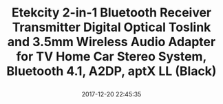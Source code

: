 ---
title: > #shorten me
  Etekcity 2-in-1 Bluetooth Receiver Transmitter Digital Optical Toslink and 3.5mm Wireless Audio Adapter for TV Home Car Stereo System, Bluetooth 4.1, A2DP, aptX LL (Black)
name: >
  Etekcity 2-in-1 Bluetooth Receiver Transmitter Digital Optical Toslink and 3.5mm Wireless Audio Adapter for TV Home Car Stereo System, Bluetooth 4.1, A2DP, aptX LL (Black)
date: "2017-12-20 22:45:35"
buy_now: "https://www.amazon.com/Etekcity-Bluetooth-Receiver-Transmitter-Wireless/dp/B06X3TRNG6?SubscriptionId=AKIAIA5RBQIWQVTCUEUQ&tag=coldcutdeals-20&linkCode=xm2&camp=2025&creative=165953&creativeASIN=B06X3TRNG6"
description_markdown: >-

  - TRANSMITTER & RECEIVER DUAL MODE: Upgraded lightweight 2-in-1 Bluetooth V4.1 transmitter and receiver; able to use as a transmitter or receiver; can pair with two headphones / speakers at once

  - INSTANT SOUND: Enjoy a latency lower than 98% of other devices with aptX Low Latency technology; end-to-end lag time is reduced up to 30 milliseconds, both input and output are supported, so you can watch TV / Movie / Video and listen to high-clarity sound in perfect synchronization

  - OPTICAL and 3.5mm: supports optical toslink digital and 3.5mm (AUX and RCA); both input and output are supported; hassle-free setup makes it easy to enjoy wireless audio at home or on the go

  - ALWAYS READY AND AUTOMATIC RE-PAIRING: Fully charged within 2 hours and provides up to 15 hours of using; support charging and streaming at the same time; automatically re-pair with existing paired devices

  - STREAM WIRELESSLY: Breathe new life into older speakers, headphones, or car stereos by turning them into Bluetooth 4.1-enabled devices; able to pair with smartphones and tablets up to 33 feet away. One-year warranty and lifetime support provided by Etekcity


tweet_id_str: "943613373949841409"
price: "$99.99"
list_price: "$99.99"
deal_price: "$25.99"
you_save: "$74.00 (74%)"
asin: "B06X3TRNG6"
image: "https://images-na.ssl-images-amazon.com/images/I/41aaLMlD0UL.jpg"
---